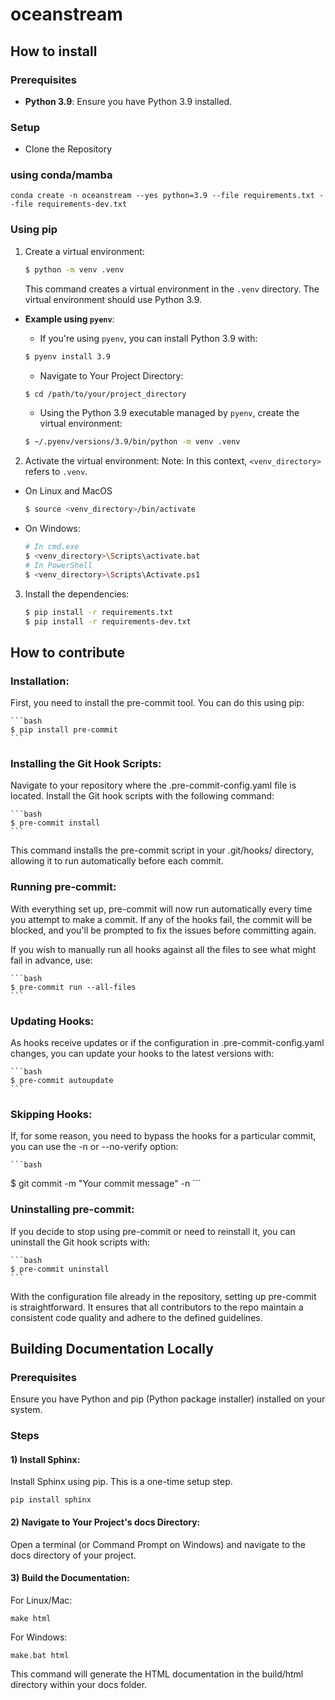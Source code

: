 # oceanstream

## How to install

### Prerequisites

- **Python 3.9**: Ensure you have Python 3.9 installed.

### Setup

- Clone the Repository

### using conda/mamba

    conda create -n oceanstream --yes python=3.9 --file requirements.txt --file requirements-dev.txt

### Using pip

1. Create a virtual environment:
    ```bash
    $ python -m venv .venv
    ```
    This command creates a virtual environment in the `.venv` directory.
    The virtual environment should use Python 3.9.

- **Example using `pyenv`**:

    - If you're using `pyenv`, you can install Python 3.9 with:
    ```bash
    $ pyenv install 3.9
    ```

    - Navigate to Your Project Directory:
    ```bash
    $ cd /path/to/your/project_directory
    ```

    - Using the Python 3.9 executable managed by `pyenv`, create the virtual environment:
    ```bash
    $ ~/.pyenv/versions/3.9/bin/python -m venv .venv
    ```

2. Activate the virtual environment:
Note: In this context, `<venv_directory>` refers to `.venv`.
* On Linux and MacOS
    ```bash
    $ source <venv_directory>/bin/activate
    ```
* On Windows:
    ```bash
    # In cmd.exe
    $ <venv_directory>\Scripts\activate.bat
    # In PowerShell
    $ <venv_directory>\Scripts\Activate.ps1
    ```

3. Install the dependencies:
    ```bash
    $ pip install -r requirements.txt
    $ pip install -r requirements-dev.txt
    ```

## How to contribute
### Installation:
First, you need to install the pre-commit tool. You can do this using pip:

    ```bash
    $ pip install pre-commit
    ```
### Installing the Git Hook Scripts:
Navigate to your repository where the .pre-commit-config.yaml file is located. Install the Git hook scripts with the following command:

    ```bash
    $ pre-commit install
    ```
This command installs the pre-commit script in your .git/hooks/ directory, allowing it to run automatically before each commit.

### Running pre-commit:
With everything set up, pre-commit will now run automatically every time you attempt to make a commit. If any of the hooks fail, the commit will be blocked, and you'll be prompted to fix the issues before committing again.

If you wish to manually run all hooks against all the files to see what might fail in advance, use:

    ```bash
    $ pre-commit run --all-files
    ```
### Updating Hooks:
As hooks receive updates or if the configuration in .pre-commit-config.yaml changes, you can update your hooks to the latest versions with:

    ```bash
    $ pre-commit autoupdate
    ```
### Skipping Hooks:
If, for some reason, you need to bypass the hooks for a particular commit, you can use the -n or --no-verify option:

    ```bash
   $ git commit -m "Your commit message" -n
    ```
### Uninstalling pre-commit:
If you decide to stop using pre-commit or need to reinstall it, you can uninstall the Git hook scripts with:

    ```bash
    $ pre-commit uninstall
    ```
With the configuration file already in the repository, setting up pre-commit is straightforward. It ensures that all contributors to the repo maintain a consistent code quality and adhere to the defined guidelines.

## Building Documentation Locally

### Prerequisites

Ensure you have Python and pip (Python package installer) installed on your system.

### Steps

#### 1) Install Sphinx:

Install Sphinx using pip. This is a one-time setup step.

    pip install sphinx

#### 2) Navigate to Your Project's docs Directory:

Open a terminal (or Command Prompt on Windows) and navigate to the docs directory of your project.

#### 3) Build the Documentation:

For Linux/Mac:

    make html

For Windows:

    make.bat html

This command will generate the HTML documentation in the build/html directory within your docs folder.

